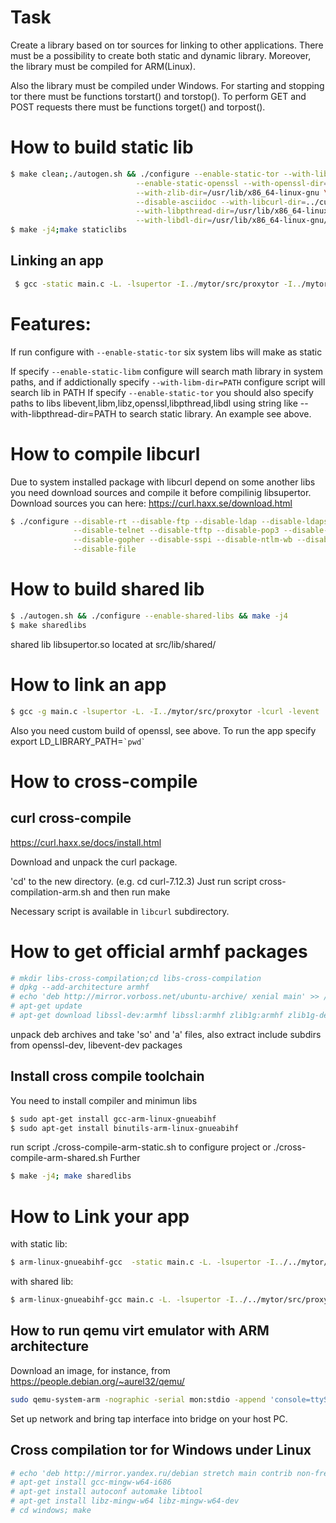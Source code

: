 # Task
Create a library based on tor sources for linking to other applications. There must be a possibility to create both static and dynamic library. Moreover, the library must be compiled for ARM(Linux).

Also the library must be compiled under Windows. For starting and stopping tor there must be functions torstart() and torstop(). To perform GET and POST requests there must be functions torget() and torpost().


# How to build static lib #

````bash
$ make clean;./autogen.sh && ./configure --enable-static-tor --with-libevent-dir=/usr/lib/x86_64-linux-gnu \
							--enable-static-openssl --with-openssl-dir=/usr/lib/x86_64-linux-gnu \
							--with-zlib-dir=/usr/lib/x86_64-linux-gnu \
							--disable-asciidoc --with-libcurl-dir=../curl-7.58.0/lib/.libs/ \
							--with-libpthread-dir=/usr/lib/x86_64-linux-gnu/ \
							--with-libdl-dir=/usr/lib/x86_64-linux-gnu/
$ make -j4;make staticlibs
````
## Linking an app ##
````bash
 $ gcc -static main.c -L. -lsupertor -I../mytor/src/proxytor -I../mytor/src/or/ -o app
````

# Features: #

If run configure with `--enable-static-tor` six system libs will make as static

If specify `--enable-static-libm` configure will search math library in system paths, and if addictionally specify `--with-libm-dir=PATH` configure script will search lib in PATH
If specify `--enable-static-tor` you should also specify paths to libs libevent,libm,libz,openssl,libpthread,libdl using string like
--with-libpthread-dir=PATH to search static library. An example see above.
# How to compile libcurl #

Due to system installed package with libcurl depend on some another libs you need download sources and compile it before compilinig libsupertor.
Download sources you can here: https://curl.haxx.se/download.html
````bash
$ ./configure --disable-rt --disable-ftp --disable-ldap --disable-ldaps --disable-rtsp --disable-dict \
			  --disable-telnet --disable-tftp --disable-pop3 --disable-imap --disable-smb --disable-smtp \
			  --disable-gopher --disable-sspi --disable-ntlm-wb --disable-tls-srp --without-zlib --disable-threaded-resolver \
			  --disable-file
````
# How to build shared lib #

````bash
$ ./autogen.sh && ./configure --enable-shared-libs && make -j4
$ make sharedlibs
````

shared lib libsupertor.so located at src/lib/shared/

# How to link an app #
````bash
$ gcc -g main.c -lsupertor -L. -I../mytor/src/proxytor -lcurl -levent  -lz -lm -lpthread -o app
````
Also you need custom build of openssl, see above.
To run the app specify export LD_LIBRARY_PATH=`` `pwd` ``

# How to cross-compile #
## curl cross-compile ##
https://curl.haxx.se/docs/install.html

Download and unpack the curl package.

'cd' to the new directory. (e.g. cd curl-7.12.3)
Just run script cross-compilation-arm.sh and then run make

Necessary script is available in ````libcurl```` subdirectory.

# How to get official armhf packages #
````bash
# mkdir libs-cross-compilation;cd libs-cross-compilation
# dpkg --add-architecture armhf  
# echo 'deb http://mirror.vorboss.net/ubuntu-archive/ xenial main' >> /etc/apt/sources.list  
# apt-get update  
# apt-get download libssl-dev:armhf libssl:armhf zlib1g:armhf zlib1g-dev:armhf libevent-2.0-5:armhf libevent-dev:armhf
````
unpack deb archives and take 'so' and 'a' files, also extract include subdirs from openssl-dev, libevent-dev packages


## Install cross compile toolchain ##
You need to install compiler and minimun libs

````bash
$ sudo apt-get install gcc-arm-linux-gnueabihf
$ sudo apt-get install binutils-arm-linux-gnueabihf
````
run script ./cross-compile-arm-static.sh to configure project or ./cross-compile-arm-shared.sh
Further 
````bash
$ make -j4; make sharedlibs
````
# How to Link your app #

with static lib:
````bash
$ arm-linux-gnueabihf-gcc  -static main.c -L. -lsupertor -I../../mytor/src/proxytor -I../../mytor/src/or/ -I../../curl-arm/include/  -o app

````

with shared lib:
````bash
$ arm-linux-gnueabihf-gcc main.c -L. -lsupertor -I../../mytor/src/proxytor -I../../mytor/src/or/ -I../../curl-arm/include/ -L../../curl-arm/lib/.libs -L../../libs-cross-compilation/  -lssl -lcrypto -lpthread -lz -lm -ldl -levent -lcurl  -o app-shared

````

## How to run qemu virt emulator with ARM architecture ##

Download an image, for instance, from https://people.debian.org/~aurel32/qemu/

````bash
sudo qemu-system-arm -nographic -serial mon:stdio -append 'console=ttyS0' -M vexpress-a9 -display vnc=1:15000 -kernel vmlinuz-3.2.0-4-vexpress -initrd initrd.img-3.2.0-4-vexpress -drive if=sd,file=debian_wheezy_armhf_standard.qcow2 -append "root=/dev/mmcblk0p2" -net nic,vlan=0 -net tap,vlan=0,ifname=tap0
````
Set up network and bring tap interface into bridge on your host PC. 
## Cross compilation tor for Windows under Linux ##
````bash
# echo 'deb http://mirror.yandex.ru/debian stretch main contrib non-free' >> /etc/apt/sources.list
# apt-get install gcc-mingw-w64-i686
# apt-get install autoconf automake libtool
# apt-get install libz-mingw-w64 libz-mingw-w64-dev
# cd windows; make
````
